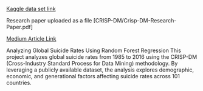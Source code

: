[Kaggle data set link](https://www.kaggle.com/datasets/russellyates88/suicide-rates-overview-1985-to-2016)

Research paper uploaded as a file [CRISP-DM/Crisp-DM-Research-Paper.pdf]

[Medium Article Link](https://medium.com/@jayasurya141296/analyzing-suicide-data-using-crisp-dm-methodology-a-comprehensive-approach-7d8379bfa035)


Analyzing Global Suicide Rates Using Random Forest Regression
This project analyzes global suicide rates from 1985 to 2016 using the CRISP-DM (Cross-Industry Standard Process for Data Mining) methodology. By leveraging a publicly available dataset, the analysis explores demographic, economic, and generational factors affecting suicide rates across 101 countries.

